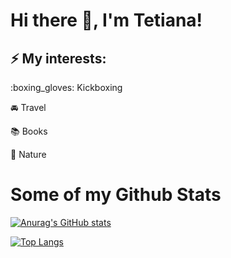 # Hi there 👋, I'm Tetiana! 

## ⚡ My interests:

:boxing_gloves: Kickboxing

:oncoming_automobile: Travel

:books: Books

:herb: Nature

# Some of my Github Stats


[![Anurag's GitHub stats](https://github-readme-stats.vercel.app/api?username=Tetiana1386&show_icons=true&theme=radical)](https://github.com/anuraghazra/github-readme-stats)


[![Top Langs](https://github-readme-stats.vercel.app/api/top-langs/?username=anuraghazra&layout=compact)](https://github.com/anuraghazra/github-readme-stats)


